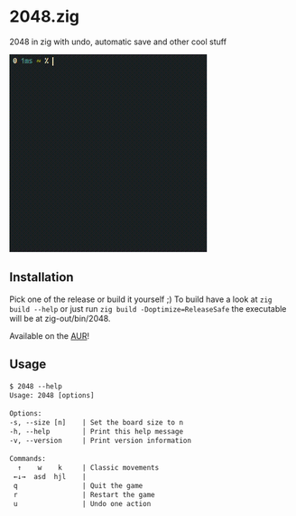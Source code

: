 2048.zig
========
2048 in zig with undo, automatic save and other cool stuff

![preview](/preview.gif)

Installation
------------
Pick one of the release or build it yourself ;)
To build have a look at `zig build --help` or just run
`zig build -Doptimize=ReleaseSafe` the executable will be at zig-out/bin/2048.

Available on the [AUR](https://aur.archlinux.org/packages/2048.zig)!

Usage
-----
```
$ 2048 --help
Usage: 2048 [options]

Options:
-s, --size [n]    | Set the board size to n
-h, --help        │ Print this help message
-v, --version     | Print version information

Commands:
  ↑    w    k     | Classic movements
 ←↓→  asd  hjl    |
 q                | Quit the game
 r                | Restart the game
 u                | Undo one action
 ```
